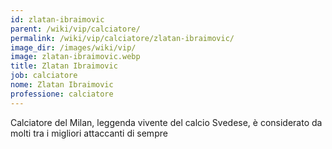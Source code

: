 ```yaml
---
id: zlatan-ibraimovic
parent: /wiki/vip/calciatore/
permalink: /wiki/vip/calciatore/zlatan-ibraimovic/
image_dir: /images/wiki/vip/
image: zlatan-ibraimovic.webp
title: Zlatan Ibraimovic
job: calciatore
nome: Zlatan Ibraimovic
professione: calciatore
---
```

Calciatore del Milan, leggenda vivente del calcio Svedese, è considerato da molti tra i migliori attaccanti di sempre 
